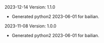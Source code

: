 2023-12-14 Version: 1.1.0
- Generated python2 2023-06-01 for bailian.

2023-11-08 Version: 1.0.0
- Generated python2 2023-06-01 for bailian.

